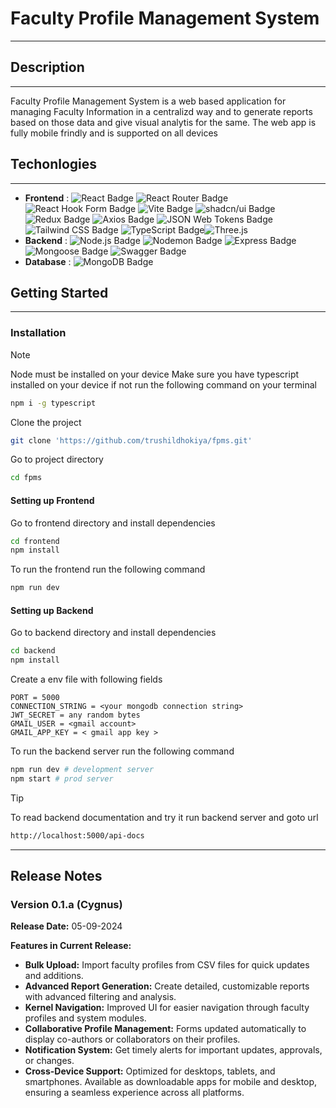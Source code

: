 # Faculty Profile Management System

---

## Description

---

Faculty Profile Management System is a web based application for managing Faculty Information in a centralizd way and to generate reports based on those data and give visual analytis for the same. The web app is fully mobile frindly and is supported on all devices

## Techonlogies

---

- **Frontend** : ![React Badge](https://img.shields.io/badge/React-61DAFB?logo=react&logoColor=000&style=flat)  ![React Router Badge](https://img.shields.io/badge/React%20Router-CA4245?logo=reactrouter&logoColor=fff&style=flat) ![React Hook Form Badge](https://img.shields.io/badge/React%20Hook%20Form-EC5990?logo=reacthookform&logoColor=fff&style=flat) ![Vite Badge](https://img.shields.io/badge/Vite-646CFF?logo=vite&logoColor=fff&style=flat) ![shadcn/ui Badge](https://img.shields.io/badge/shadcn%2Fui-000?logo=shadcnui&logoColor=fff&style=flat) ![Redux Badge](https://img.shields.io/badge/Redux-764ABC?logo=redux&logoColor=fff&style=flat) ![Axios Badge](https://img.shields.io/badge/Axios-5A29E4?logo=axios&logoColor=fff&style=flat) ![JSON Web Tokens Badge](https://img.shields.io/badge/JSON%20Web%20Tokens-000?logo=jsonwebtokens&logoColor=fff&style=flat) ![Tailwind CSS Badge](https://img.shields.io/badge/Tailwind%20CSS-06B6D4?logo=tailwindcss&logoColor=fff&style=flat) ![TypeScript Badge](https://img.shields.io/badge/TypeScript-3178C6?logo=typescript&logoColor=fff&style=flat)![Three.js](https://img.shields.io/badge/Three.js-000000?style=for-the-badge&logo=three.js&logoColor=white)
- **Backend** : ![Node.js Badge](https://img.shields.io/badge/Node.js-393?logo=nodedotjs&logoColor=fff&style=flat) ![Nodemon Badge](https://img.shields.io/badge/Nodemon-76D04B?logo=nodemon&logoColor=fff&style=flat) ![Express Badge](https://img.shields.io/badge/Express-000?logo=express&logoColor=fff&style=flat) ![Mongoose Badge](https://img.shields.io/badge/Mongoose-800?logo=mongoose&logoColor=fff&style=flat)  ![Swagger Badge](https://img.shields.io/badge/Swagger-85EA2D?logo=swagger&logoColor=000&style=flat)
- **Database** : ![MongoDB Badge](https://img.shields.io/badge/MongoDB-47A248?logo=mongodb&logoColor=fff&style=flat)

## Getting Started

---

### Installation

> [!NOTE]
> Node must be installed on your device
> Make sure you have typescript installed on your device if not run the following command on your terminal

``` bash
npm i -g typescript
```

Clone the project

```bash
git clone 'https://github.com/trushildhokiya/fpms.git'
```

Go to project directory

```bash
cd fpms
```

#### Setting up Frontend

Go to frontend directory and install dependencies

```bash
cd frontend
npm install
```

To run the frontend run the following command

```bash
npm run dev
```

#### Setting up Backend

Go to backend directory and install dependencies

```bash
cd backend
npm install
```

Create a env file with following fields

```env
PORT = 5000
CONNECTION_STRING = <your mongodb connection string>
JWT_SECRET = any random bytes 
GMAIL_USER = <gmail account>
GMAIL_APP_KEY = < gmail app key >
```

To run the backend server run the following command

```bash
npm run dev # development server
npm start # prod server
```

> [!TIP]
> To read backend documentation and try it run backend server and goto url

```txt
http://localhost:5000/api-docs
```

---

## Release Notes

### Version 0.1.a (Cygnus)

**Release Date:**  05-09-2024

**Features in Current Release:**

- **Bulk Upload:** Import faculty profiles from CSV files for quick updates and additions.
- **Advanced Report Generation:** Create detailed, customizable reports with advanced filtering and analysis.
- **Kernel Navigation:** Improved UI for easier navigation through faculty profiles and system modules.
- **Collaborative Profile Management:** Forms updated automatically to display co-authors or collaborators on their profiles.
- **Notification System:** Get timely alerts for important updates, approvals, or changes.
- **Cross-Device Support:** Optimized for desktops, tablets, and smartphones. Available as downloadable apps for mobile and desktop, ensuring a seamless experience across all platforms.